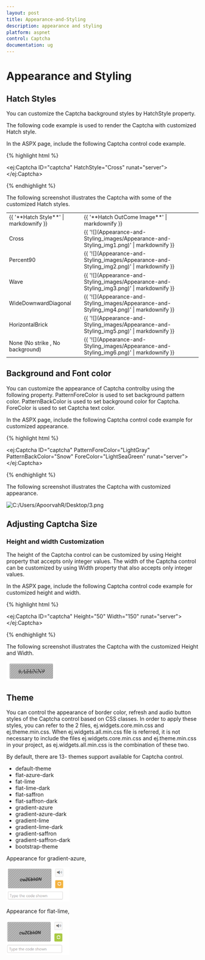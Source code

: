 ```yaml
---
layout: post
title: Appearance-and-Styling
description: appearance and styling
platform: aspnet
control: Captcha
documentation: ug
---
```


# Appearance and Styling

## Hatch Styles

You can customize the Captcha background styles by HatchStyle property. 

The following code example is used to render the Captcha with customized Hatch style.

In the ASPX page, include the following Captcha control code example.



{% highlight html %}

<ej:Captcha ID="captcha" HatchStyle="Cross" runat="server"></ej:Captcha>

{% endhighlight %}



The following screenshot illustrates the Captcha with some of the customized Hatch styles. 

<table>
	<tr>
		<td>{{ '**Hatch Style**' | markdownify }}</td>
		<td>{{ '**Hatch OutCome Image**' | markdownify }}</td>
	</tr>
	<tr>
		<td>Cross</td>
		<td>
			{{ '![](Appearance-and-Styling_images/Appearance-and-Styling_img1.png)' | markdownify }}
		</td>
	</tr>
	<tr>
		<td>Percent90</td>
		<td>
			{{ '![](Appearance-and-Styling_images/Appearance-and-Styling_img2.png)' | markdownify }}
		</td>
	</tr>
	<tr>
		<td>Wave</td>
		<td>
			{{ '![](Appearance-and-Styling_images/Appearance-and-Styling_img3.png)' | markdownify }}
		</td>
	</tr>
	<tr>
		<td>WideDownwardDiagonal</td>
		<td>
			{{ '![](Appearance-and-Styling_images/Appearance-and-Styling_img4.png)' | markdownify }}
		</td>
	</tr>
	<tr>
		<td>HorizontalBrick</td>
		<td>
			{{ '![](Appearance-and-Styling_images/Appearance-and-Styling_img5.png)' | markdownify }}
		</td>
	</tr>
	<tr>
		<td>None (No strike , No background)</td>
		<td>
			{{ '![](Appearance-and-Styling_images/Appearance-and-Styling_img6.png)' | markdownify }}
		</td>
	</tr>
</table>

## Background and Font color 

You can customize the appearance of Captcha controlby using the following property. PatternForeColor is used to set background pattern color. PatternBackColor is used to set background color for Captcha. ForeColor is used to set Captcha text color.

In the ASPX page, include the following Captcha control code example for customized appearance.


{% highlight html %}

<ej:Captcha ID="captcha" PatternForeColor="LightGray" PatternBackColor="Snow" ForeColor="LightSeaGreen" runat="server"></ej:Captcha>

{% endhighlight %}



The following screenshot illustrates the Captcha with customized appearance. 

![C:/Users/ApoorvahR/Desktop/3.png](Appearance-and-Styling_images/Appearance-and-Styling_img7.png)



## Adjusting Captcha Size

### Height and width Customization

The height of the Captcha control can be customized by using Height property that accepts only integer values. The width of the Captcha control can be customized by using Width property that also accepts only integer values.

In the ASPX page, include the following Captcha control code example for customized height and width.

{% highlight html %}

<ej:Captcha ID="captcha" Height="50" Width="150" runat="server"></ej:Captcha>

{% endhighlight %}

The following screenshot illustrates the Captcha with the customized Height and Width. 

![](Appearance-and-Styling_images/Appearance-and-Styling_img8.png)



## Theme

You can control the appearance of border color, refresh and audio button styles of the Captcha control based on CSS classes. In order to apply these styles, you can refer to the 2 files, ej.widgets.core.min.css and ej.theme.min.css. When ej.widgets.all.min.css file is referred, it is not necessary to include the files ej.widgets.core.min.css and ej.theme.min.css in your project, as ej.widgets.all.min.css is the combination of these two. 

By default, there are 13- themes support available for Captcha control.

* default-theme
* flat-azure-dark
* fat-lime
* flat-lime-dark
* flat-saffron
* flat-saffron-dark
* gradient-azure
* gradient-azure-dark
* gradient-lime
* gradient-lime-dark
* gradient-saffron
* gradient-saffron-dark
* bootstrap-theme

Appearance for gradient-azure,

![](Appearance-and-Styling_images/Appearance-and-Styling_img9.png)


Appearance for flat-lime,

![](Appearance-and-Styling_images/Appearance-and-Styling_img10.png)



